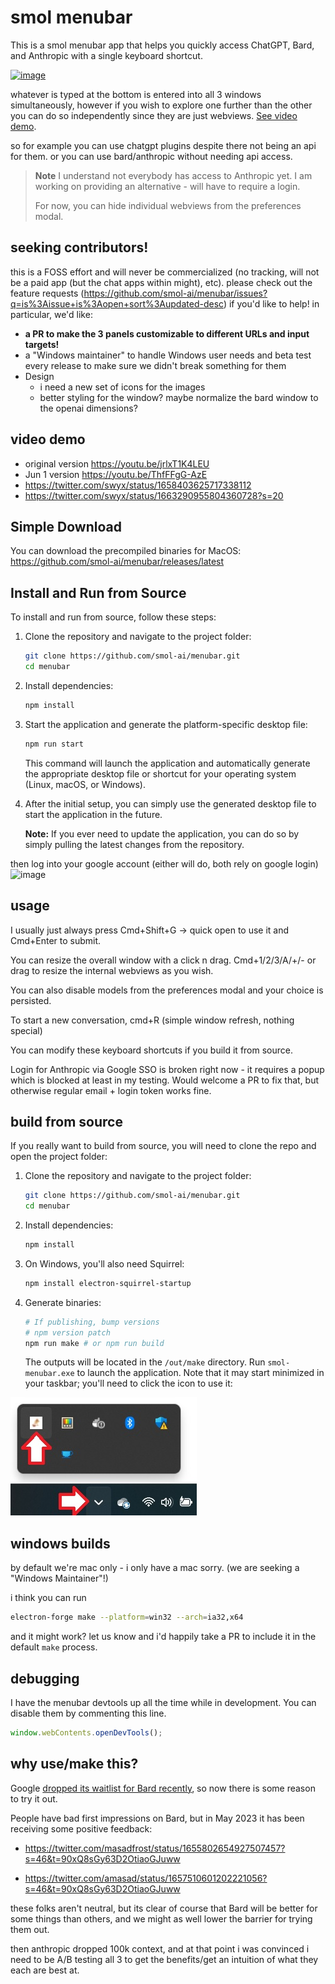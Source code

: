 # smol menubar

This is a smol menubar app that helps you quickly access ChatGPT, Bard, and Anthropic with a single keyboard shortcut.

[![image](https://github.com/smol-ai/menubar/assets/6764957/753c6128-d978-4bb4-8642-588d42121ff5)](https://youtu.be/ThfFFgG-AzE)

whatever is typed at the bottom is entered into all 3 windows simultaneously, however if you wish to explore one further than the other you can do so independently since they are just webviews. [See video demo](https://youtu.be/ThfFFgG-AzE).

so for example you can use chatgpt plugins despite there not being an api for them. or you can use bard/anthropic without needing api access.

> **Note**
> I understand not everybody has access to Anthropic yet. I am working on providing an alternative - will have to require a login.
> 
> For now, you can hide individual webviews from the preferences modal. 

## seeking contributors!

this is a FOSS effort and will never be commercialized (no tracking, will not be a paid app (but the chat apps within might), etc). please check out the feature requests (https://github.com/smol-ai/menubar/issues?q=is%3Aissue+is%3Aopen+sort%3Aupdated-desc) if you'd like to help! in particular, we'd like:

- **a PR to make the 3 panels customizable to different URLs and input targets!**
- a "Windows maintainer" to handle Windows user needs and beta test every release to make sure we didn't break something for them
- Design
   - i need a new set of icons for the images
   - better styling for the window? maybe normalize the bard window to the openai dimensions?

## video demo

- original version https://youtu.be/jrlxT1K4LEU
- Jun 1 version https://youtu.be/ThfFFgG-AzE
- https://twitter.com/swyx/status/1658403625717338112
- https://twitter.com/swyx/status/1663290955804360728?s=20

## Simple Download

You can download the precompiled binaries for MacOS: https://github.com/smol-ai/menubar/releases/latest

## Install and Run from Source

To install and run from source, follow these steps:

1. Clone the repository and navigate to the project folder:

   ```bash
   git clone https://github.com/smol-ai/menubar.git
   cd menubar
   ```

2. Install dependencies:

   ```bash
   npm install
   ```

3. Start the application and generate the platform-specific desktop file:

   ```bash
   npm run start
   ```

   This command will launch the application and automatically generate the appropriate desktop file or shortcut for your operating system (Linux, macOS, or Windows).

4. After the initial setup, you can simply use the generated desktop file to start the application in the future.

   **Note:** If you ever need to update the application, you can do so by simply pulling the latest changes from the repository.

then log into your google account (either will do, both rely on google login)
![image](https://github.com/smol-ai/menubar/assets/6764957/dce5b127-e8c2-4be2-97d3-e2fa3042ef24)

## usage

I usually just always press Cmd+Shift+G -> quick open to use it and Cmd+Enter to submit.

You can resize the overall window with a click n drag. Cmd+1/2/3/A/+/- or drag to resize the internal webviews as you wish.

You can also disable models from the preferences modal and your choice is persisted.

To start a new conversation, cmd+R (simple window refresh, nothing special)

You can modify these keyboard shortcuts if you build it from source.

Login for Anthropic via Google SSO is broken right now - it requires a popup which is blocked at least in my testing. Would welcome a PR to fix that, but otherwise regular email + login token works fine.


## build from source

If you really want to build from source, you will need to clone the repo and open the project folder:

1. Clone the repository and navigate to the project folder:

   ```bash
   git clone https://github.com/smol-ai/menubar.git
   cd menubar
   ```

2. Install dependencies:

   ```bash
   npm install
   ```

3. On Windows, you'll also need Squirrel:

   ```bash
   npm install electron-squirrel-startup
   ```

4. Generate binaries:

   ```bash
   # If publishing, bump versions
   # npm version patch
   npm run make # or npm run build
   ```

   The outputs will be located in the `/out/make` directory. Run `smol-menubar.exe` to launch the application. Note that it may start minimized in your taskbar; you'll need to click the icon to use it:


![image](images/minimized.jpg)

## windows builds

by default we're mac only - i only have a mac sorry. (we are seeking a "Windows Maintainer"!)

i think you can run

```bash
electron-forge make --platform=win32 --arch=ia32,x64
```

and it might work? let us know and i'd happily take a PR to include it in the default `make` process.

## debugging

I have the menubar devtools up all the time while in development. You can disable them by commenting this line. 

```js
window.webContents.openDevTools();
```

## why use/make this?

Google [dropped its waitlist for Bard recently](https://www.theverge.com/2023/5/10/23718066/google-bard-ai-features-waitlist-dark-mode-visual-search-io), so now there is some reason to try it out.

People have bad first impressions on Bard, but in May 2023 it has been receiving some positive feedback:

- https://twitter.com/masadfrost/status/1655802654927507457?s=46&t=90xQ8sGy63D2OtiaoGJuww

- https://twitter.com/amasad/status/1657510601202221056?s=46&t=90xQ8sGy63D2OtiaoGJuww

these folks aren't neutral, but its clear of course that Bard will be better for some things than others, and we might as well lower the barrier for trying them out.

then anthropic dropped 100k context, and at that point i was convinced i need to be A/B testing all 3 to get the benefits/get an intuition of what they each are best at.

